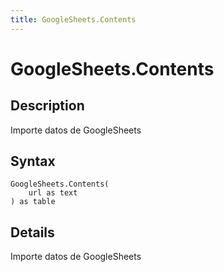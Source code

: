 ```yaml
---
title: GoogleSheets.Contents
---
```


# GoogleSheets.Contents


## Description

Importe datos de GoogleSheets


## Syntax

```powerquery
GoogleSheets.Contents(
    url as text
) as table
```


## Details

Importe datos de GoogleSheets


